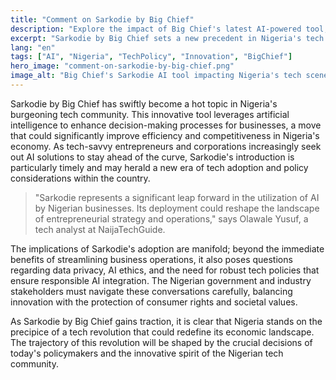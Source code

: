 ```yaml
---
title: "Comment on Sarkodie by Big Chief"
description: "Explore the impact of Big Chief's latest AI-powered tool, Sarkodie, on Nigeria's tech landscape."
excerpt: "Sarkodie by Big Chief sets a new precedent in Nigeria's tech innovation."
lang: "en"
tags: ["AI", "Nigeria", "TechPolicy", "Innovation", "BigChief"]
hero_image: "comment-on-sarkodie-by-big-chief.png"
image_alt: "Big Chief's Sarkodie AI tool impacting Nigeria's tech scene"
---
```


Sarkodie by Big Chief has swiftly become a hot topic in Nigeria's burgeoning tech community. This innovative tool leverages artificial intelligence to enhance decision-making processes for businesses, a move that could significantly improve efficiency and competitiveness in Nigeria's economy. As tech-savvy entrepreneurs and corporations increasingly seek out AI solutions to stay ahead of the curve, Sarkodie's introduction is particularly timely and may herald a new era of tech adoption and policy considerations within the country.

> "Sarkodie represents a significant leap forward in the utilization of AI by Nigerian businesses. Its deployment could reshape the landscape of entrepreneurial strategy and operations," says Olawale Yusuf, a tech analyst at NaijaTechGuide.

The implications of Sarkodie's adoption are manifold; beyond the immediate benefits of streamlining business operations, it also poses questions regarding data privacy, AI ethics, and the need for robust tech policies that ensure responsible AI integration. The Nigerian government and industry stakeholders must navigate these conversations carefully, balancing innovation with the protection of consumer rights and societal values.

As Sarkodie by Big Chief gains traction, it is clear that Nigeria stands on the precipice of a tech revolution that could redefine its economic landscape. The trajectory of this revolution will be shaped by the crucial decisions of today's policymakers and the innovative spirit of the Nigerian tech community.